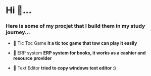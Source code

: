 <h1 align="left">Hi 👋...
<h3 align="left">Here is some of my procjet that I build them in my study journey...</h3>

- 🔭 Tic Toc Game **it a tic toc game that tow can play it easily**

- 🔭 ERP system **ERP system for books, it works as a cashier and resource provider**

- 🔭 Text Editor **tried to copy windows text editor :)**


